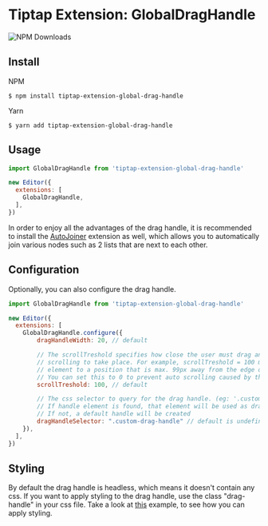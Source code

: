# Tiptap Extension: GlobalDragHandle
![NPM Downloads](https://img.shields.io/npm/dw/tiptap-extension-global-drag-handle)

## Install

NPM
```
$ npm install tiptap-extension-global-drag-handle
```

Yarn
```
$ yarn add tiptap-extension-global-drag-handle
```

## Usage

```js
import GlobalDragHandle from 'tiptap-extension-global-drag-handle'

new Editor({
  extensions: [
    GlobalDragHandle,
  ],
})
```

In order to enjoy all the advantages of the drag handle, it is recommended to install the [AutoJoiner](https://github.com/NiclasDev63/tiptap-extension-auto-joiner) extension as well, which allows you to automatically join various nodes such as 2 lists that are next to each other.

## Configuration

Optionally, you can also configure the drag handle.

```js
import GlobalDragHandle from 'tiptap-extension-global-drag-handle'

new Editor({
  extensions: [
    GlobalDragHandle.configure({
        dragHandleWidth: 20, // default

        // The scrollTreshold specifies how close the user must drag an element to the edge of the lower/upper screen for automatic 
        // scrolling to take place. For example, scrollTreshold = 100 means that scrolling starts automatically when the user drags an 
        // element to a position that is max. 99px away from the edge of the screen
        // You can set this to 0 to prevent auto scrolling caused by this extension
        scrollTreshold: 100, // default

        // The css selector to query for the drag handle. (eg: '.custom-handle').
        // If handle element is found, that element will be used as drag handle. 
        // If not, a default handle will be created
        dragHandleSelector: ".custom-drag-handle" // default is undefined
    }),
  ],
})
```

## Styling
By default the drag handle is headless, which means it doesn't contain any css. If you want to apply styling to the drag handle, use the class "drag-handle" in your css file.
Take a look at [this](https://github.com/steven-tey/novel/blob/main/apps/web/styles/prosemirror.css#L131) example, to see how you can apply styling.
